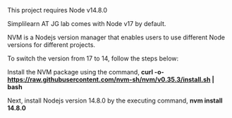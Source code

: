 This project requires Node v14.8.0

Simplilearn AT JG lab comes with Node v17 by default.

NVM is a Nodejs version manager that enables users to use different Node versions for different projects.

To switch the version from 17 to 14, follow the steps below:

Install the NVM package using the command,
**curl -o- https://raw.githubusercontent.com/nvm-sh/nvm/v0.35.3/install.sh | bash**

Next, install Nodejs version 14.8.0 by the executing command, 
**nvm install 14.8.0**

